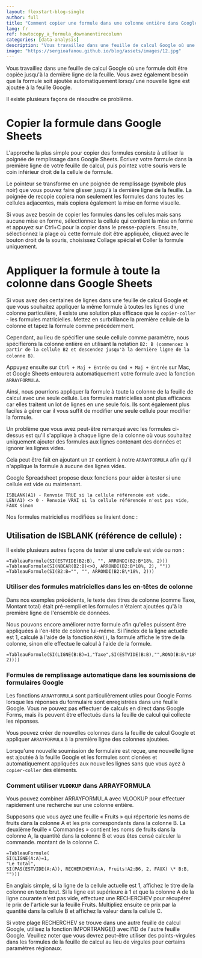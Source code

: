 ```yaml
---
layout: flexstart-blog-single
author: full
title: "Comment copier une formule dans une colonne entière dans Google Sheets"
lang: fr
ref: howtocopy_a_formula_downanentirecolumn
categories: [data-analysis]
description: "Vous travaillez dans une feuille de calcul Google où une formule doit être copiée jusqu'à la dernière ligne de la feuille. Vous avez également besoin que la formule soit ajoutée automatiquement lorsqu'une nouvelle ligne est ajoutée à la feuille Google."
image: "https://sergioafanou.github.io/blog/assets/images/12.jpg"
---
```


Vous travaillez dans une feuille de calcul Google où une formule doit être copiée jusqu'à la dernière ligne de la feuille. Vous avez également besoin que la formule soit ajoutée automatiquement lorsqu'une nouvelle ligne est ajoutée à la feuille Google.

Il existe plusieurs façons de résoudre ce problème.

# Copier la formule dans Google Sheets

L'approche la plus simple pour copier des formules consiste à utiliser la poignée de remplissage dans Google Sheets. Écrivez votre formule dans la première ligne de votre feuille de calcul, puis pointez votre souris vers le coin inférieur droit de la cellule de formule.

Le pointeur se transforme en une poignée de remplissage (symbole plus noir) que vous pouvez faire glisser jusqu'à la dernière ligne de la feuille. La poignée de recopie copiera non seulement les formules dans toutes les cellules adjacentes, mais copiera également la mise en forme visuelle.

Si vous avez besoin de copier les formules dans les cellules mais sans aucune mise en forme, sélectionnez la cellule qui contient la mise en forme et appuyez sur Ctrl+C pour la copier dans le presse-papiers. Ensuite, sélectionnez la plage où cette formule doit être appliquée, cliquez avec le bouton droit de la souris, choisissez Collage spécial et Coller la formule uniquement.

# Appliquer la formule à toute la colonne dans Google Sheets

Si vous avez des centaines de lignes dans une feuille de calcul Google et que vous souhaitez appliquer la même formule à toutes les lignes d'une colonne particulière, il existe une solution plus efficace que le `copier-coller` - les formules matricielles.
Mettez en surbrillance la première cellule de la colonne et tapez la formule comme précédemment. 

Cependant, au lieu de spécifier une seule cellule comme paramètre, nous spécifierons la colonne entière en utilisant la notation `B2: B (commencez à partir de la cellule B2 et descendez jusqu'à la dernière ligne de la colonne B)`.

Appuyez ensuite sur `Ctrl + Maj + Entrée` ou `Cmd + Maj + Entrée` sur Mac, et Google Sheets entourera automatiquement votre formule avec la fonction `ARRAYFORMULA`.

Ainsi, nous pourrions appliquer la formule à toute la colonne de la feuille de calcul avec une seule cellule. Les formules matricielles sont plus efficaces car elles traitent un lot de lignes en une seule fois. Ils sont également plus faciles à gérer car il vous suffit de modifier une seule cellule pour modifier la formule.

Un problème que vous avez peut-être remarqué avec les formules ci-dessus est qu'il s'applique à chaque ligne de la colonne où vous souhaitez uniquement ajouter des formules aux lignes contenant des données et ignorer les lignes vides.

Cela peut être fait en ajoutant un `IF` contient à notre `ARRAYFORMULA` afin qu'il n'applique la formule à aucune des lignes vides.

Google Spreadsheet propose deux fonctions pour aider à tester si une cellule est vide ou maintenant.

```
ISBLANK(A1) - Renvoie TRUE si la cellule référencée est vide.
LEN(A1) <> 0 - Renvoie VRAI si la cellule référencée n'est pas vide, FAUX sinon
```


Nos formules matricielles modifiées se liraient donc :


## Utilisation de ISBLANK (référence de cellule) :

Il existe plusieurs autres façons de tester si une cellule est vide ou non :

```
=TableauFormule(SI(ESTVIDE(B2:B), "", ARRONDI(B2:B*18%, 2)))
=TableauFormule(SI(NBCAR(B2:B)<>0, ARRONDI(B2:B*18%, 2), ""))
=TableauFormule(SI(B2:B="", "", ARRONDI(B2:B\*18%, 2)))
```


### Utiliser des formules matricielles dans les en-têtes de colonne

Dans nos exemples précédents, le texte des titres de colonne (comme Taxe, Montant total) était pré-rempli et les formules n'étaient ajoutées qu'à la première ligne de l'ensemble de données.

Nous pouvons encore améliorer notre formule afin qu'elles puissent être appliquées à l'en-tête de colonne lui-même. Si l'index de la ligne actuelle est 1, calculé à l'aide de la fonction `ROW()`, la formule affiche le titre de la colonne, sinon elle effectue le calcul à l'aide de la formule.

```
=TableauFormule(SI(LIGNE(B:B)=1,"Taxe",SI(ESTVIDE(B:B),"",ROND(B:B\*18%, 2))))
```


### Formules de remplissage automatique dans les soumissions de formulaires Google

Les fonctions `ARRAYFORMULA` sont particulièrement utiles pour Google Forms lorsque les réponses du formulaire sont enregistrées dans une feuille Google. Vous ne pouvez pas effectuer de calculs en direct dans Google Forms, mais ils peuvent être effectués dans la feuille de calcul qui collecte les réponses.

Vous pouvez créer de nouvelles colonnes dans la feuille de calcul Google et appliquer `ARRAYFORMULA` à la première ligne des colonnes ajoutées.

Lorsqu'une nouvelle soumission de formulaire est reçue, une nouvelle ligne est ajoutée à la feuille Google et les formules sont clonées et automatiquement appliquées aux nouvelles lignes sans que vous ayez à `copier-coller` des éléments.

### Comment utiliser `VLOOKUP` dans ARRAYFORMULA

Vous pouvez combiner ARRAYFORMULA avec VLOOKUP pour effectuer rapidement une recherche sur une colonne entière.

Supposons que vous ayez une feuille « Fruits » qui répertorie les noms de fruits dans la colonne A et les prix correspondants dans la colonne B. La deuxième feuille « Commandes » contient les noms de fruits dans la colonne A, la quantité dans la colonne B et vous êtes censé calculer la commande. montant de la colonne C.

```
=TableauFormule(
SI(LIGNE(A:A)=1,
"Le total",
SI(PAS(ESTVIDE(A:A)), RECHERCHEV(A:A, Fruits!A2:B6, 2, FAUX) \* B:B, "")))
```


En anglais simple, si la ligne de la cellule actuelle est 1, affichez le titre de la colonne en texte brut. Si la ligne est supérieure à 1 et que la colonne A de la ligne courante n'est pas vide, effectuez une RECHERCHEV pour récupérer le prix de l'article sur la feuille Fruits. Multipliez ensuite ce prix par la quantité dans la cellule B et affichez la valeur dans la cellule C.

Si votre plage RECHERCHEV se trouve dans une autre feuille de calcul Google, utilisez la fonction IMPORTRANGE() avec l'ID de l'autre feuille Google.
Veuillez noter que vous devrez peut-être utiliser des points-virgules dans les formules de la feuille de calcul au lieu de virgules pour certains paramètres régionaux.